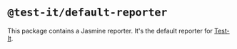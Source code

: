# `@test-it/default-reporter`

This package contains a Jasmine reporter. It's the default reporter for [Test-It](https://github.com/suchipi/test-it).
